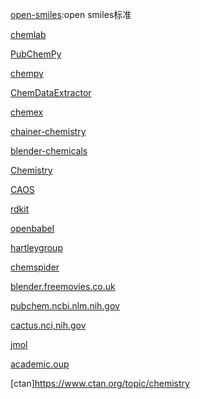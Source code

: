 [open-smiles](http://opensmiles.org/spec/open-smiles.html):open smiles标准

[chemlab](https://github.com/chemlab/chemlab)

[PubChemPy](https://github.com/mcs07/PubChemPy)

[chempy](https://github.com/bjodah/chempy)

[ChemDataExtractor](https://github.com/mcs07/ChemDataExtractor)

[chemex](https://github.com/gbouvignies/chemex)

[chainer-chemistry](https://github.com/pfnet-research/chainer-chemistry)

[blender-chemicals](https://github.com/patrickfuller/blender-chemicals)

[Chemistry](https://github.com/Dannnno/Chemistry)

[CAOS](https://github.com/PyCAOS/CAOS)

[rdkit](https://github.com/rdkit/rdkit)

[openbabel](https://github.com/openbabel/openbabel/tree/master/scripts/python)

[hartleygroup](http://blog.hartleygroup.org/)

[chemspider](http://www.chemspider.com/)

[blender.freemovies.co.uk](http://blender.freemovies.co.uk/chemistry/)

[pubchem.ncbi.nlm.nih.gov](https://pubchem.ncbi.nlm.nih.gov/)

[cactus.nci,nih.gov](https://cactus.nci.nih.gov/chemical/structure)

[jmol](http://jmol.sourceforge.net/)

[academic.oup](https://academic.oup.com/nar/article/28/1/235/2384399)

[ctan]https://www.ctan.org/topic/chemistry


